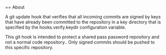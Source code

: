 == About

A git update hook that verifies that all incoming commits are signed by keys
that have already been committed to the repository in a key directory that is
specified by the hooks.verify.keydir configuration variable.

This git hook is intended to protect a shared pass password repository and not
a normal code repository.. Only signed commits should be pushed to this
specific repository.
